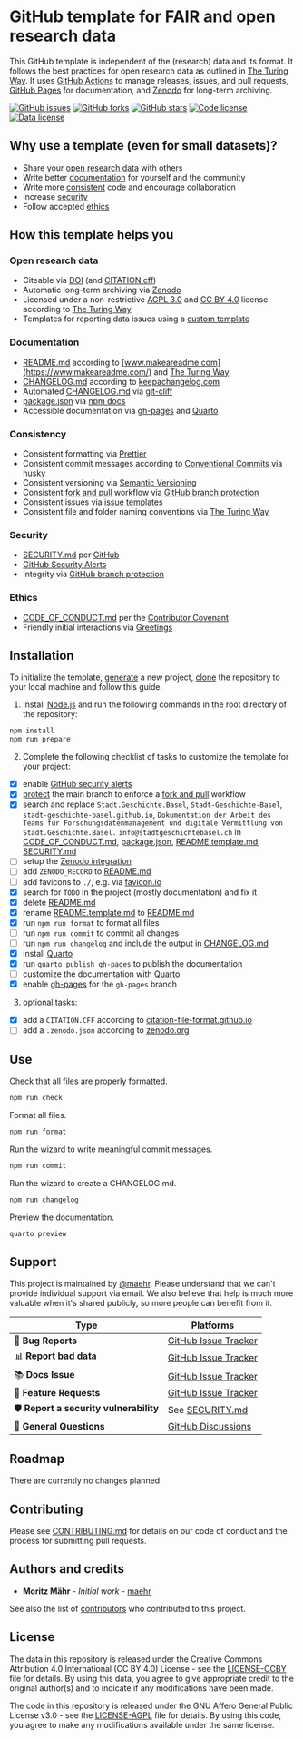 # GitHub template for FAIR and open research data

This GitHub template is independent of the (research) data and its format. It follows the best practices for open research data as outlined in [The Turing Way](https://the-turing-way.netlify.app/). It uses [GitHub Actions](https://docs.github.com/en/actions) to manage releases, issues, and pull requests, [GitHub Pages](https://pages.github.com/) for documentation, and [Zenodo](https://zenodo.org/) for long-term archiving.

[![GitHub issues](https://img.shields.io/github/issues/maehr/open-research-data-template.svg)](https://github.com/maehr/open-research-data-template/issues)
[![GitHub forks](https://img.shields.io/github/forks/maehr/open-research-data-template.svg)](https://github.com/maehr/open-research-data-template/network)
[![GitHub stars](https://img.shields.io/github/stars/maehr/open-research-data-template.svg)](https://github.com/maehr/open-research-data-template/stargazers)
[![Code license](https://img.shields.io/github/license/maehr/open-research-data-template.svg)](https://github.com/maehr/open-research-data-template/blob/main/LICENSE-AGPL.md)
[![Data license](https://img.shields.io/github/license/maehr/open-research-data-template.svg)](https://github.com/maehr/open-research-data-template/blob/main/LICENSE-CCBY.md)

<!-- FIXME [![DOI](https://zenodo.org/badge/ZENODO_RECORD.svg)](https://zenodo.org/badge/latestdoi/ZENODO_RECORD) -->

## Why use a template (even for small datasets)?

- Share your [open research data](#open-research-data) with others
- Write better [documentation](#documentation) for yourself and the community
- Write more [consistent](#consistency) code and encourage collaboration
- Increase [security](#security)
- Follow accepted [ethics](#ethics)

## How this template helps you

### Open research data

- Citeable via [DOI](https://www.doi.org/) (and [CITATION.cff](https://citation-file-format.github.io/))
- Automatic long-term archiving via [Zenodo](https://zenodo.org/)
- Licensed under a non-restrictive [AGPL 3.0](LICENSE-AGPL.md) and [CC BY 4.0](LICENSE-CCBY.md) license according to [The Turing Way](https://the-turing-way.netlify.app/reproducible-research/rdm/rdm-sharing.html#step-3-choose-a-licence-and-link-to-your-paper-and-code)
- Templates for reporting data issues using a [custom template](.github/ISSUE_TEMPLATE/data_issue_report.md)

### Documentation

- [README.md](README.md) according to [www.makeareadme.com](https://www.makeareadme.com/) and [The Turing Way](https://the-turing-way.netlify.app/project-design/project-repo/project-repo-readme.html)
- [CHANGELOG.md](CHANGELOG.md) according to [keepachangelog.com](https://keepachangelog.com/)
- Automated [CHANGELOG.md](CHANGELOG.md) via [git-cliff](https://github.com/orhun/git-cliff)
- [package.json](package.json) via [npm docs](https://docs.npmjs.com/cli/v7/configuring-npm/package-json)
- Accessible documentation via [gh-pages](https://help.github.com/en/articles/configuring-a-publishing-source-for-github-pages) and [Quarto](https://quarto.org/)

### Consistency

- Consistent formatting via [Prettier](https://prettier.io/)
- Consistent commit messages according to [Conventional Commits](https://www.conventionalcommits.org/en/v1.0.0/) via [husky](https://github.com/typicode/husky)
- Consistent versioning via [Semantic Versioning](https://semver.org/spec/v2.0.0.html)
- Consistent [fork and pull](https://gist.github.com/Chaser324/ce0505fbed06b947d962) workflow via [GitHub branch protection](https://docs.github.com/en/repositories/configuring-branches-and-merges-in-your-repository/defining-the-mergeability-of-pull-requests/managing-a-branch-protection-rule)
- Consistent issues via [issue templates](https://docs.github.com/en/communities/using-templates-to-encourage-useful-issues-and-pull-requests/configuring-issue-templates-for-your-repository)
- Consistent file and folder naming conventions via [The Turing Way](https://the-turing-way.netlify.app/reproducible-research/rdm/rdm-storage.html#file-naming-conventions)

### Security

- [SECURITY.md](SECURITY.md) per [GitHub](https://docs.github.com/en/code-security/getting-started/adding-a-security-policy-to-your-repository)
- [GitHub Security Alerts](https://github.blog/2017-11-16-introducing-security-alerts-on-github/)
- Integrity via [GitHub branch protection](https://docs.github.com/en/repositories/configuring-branches-and-merges-in-your-repository/defining-the-mergeability-of-pull-requests/managing-a-branch-protection-rule)

### Ethics

- [CODE_OF_CONDUCT.md](CODE_OF_CONDUCT.md) per the [Contributor Covenant](https://www.contributor-covenant.org/)
- Friendly initial interactions via [Greetings](https://github.com/actions/starter-workflows/blob/main/automation/greetings.yml)

## Installation

To initialize the template, [generate](https://github.com/maehr/open-research-data-template/generate) a new project, [clone](https://docs.github.com/en/github/creating-cloning-and-archiving-repositories/cloning-a-repository) the repository to your local machine and follow this guide.

1. Install [Node.js](https://nodejs.org/en/) and run the following commands in the root directory of the repository:

```bash
npm install
npm run prepare
```

2. Complete the following checklist of tasks to customize the template for your project:

- [x] enable [GitHub security alerts](https://github.blog/2017-11-16-introducing-security-alerts-on-github/)
- [x] [protect](https://help.github.com/en/articles/configuring-protected-branches) the main branch to enforce a [fork and pull](https://gist.github.com/Chaser324/ce0505fbed06b947d962) workflow
- [x] search and replace `Stadt.Geschichte.Basel`, `Stadt-Geschichte-Basel`, `stadt-geschichte-basel.github.io`, `Dokumentation der Arbeit des Teams für Forschungsdatenmanagement und digitale Vermittlung von Stadt.Geschichte.Basel.` `info@stadtgeschichtebasel.ch` in [CODE_OF_CONDUCT.md](CODE_OF_CONDUCT.md), [package.json](package.json), [README.template.md](README.template.md), [SECURITY.md](SECURITY.md)
- [ ] setup the [Zenodo integration](https://docs.github.com/en/repositories/archiving-a-github-repository/referencing-and-citing-content)
- [ ] add `ZENODO_RECORD` to [README.md](README.md)
- [ ] add favicons to `./`, e.g. via [favicon.io](https://favicon.io/)
- [x] search for `TODO` in the project (mostly documentation) and fix it
- [x] delete [README.md](README.md)
- [x] rename [README.template.md](README.template.md) to [README.md](README.md)
- [x] run `npm run format` to format all files
- [ ] run `npm run commit` to commit all changes
- [ ] run `npm run changelog` and include the output in [CHANGELOG.md](CHANGELOG.md)
- [x] install [Quarto](https://quarto.org/docs/get-started/)
- [x] run `quarto publish gh-pages` to publish the documentation
- [ ] customize the documentation with [Quarto](https://quarto.org/docs/websites/#workflow)
- [x] enable [gh-pages](https://help.github.com/en/articles/configuring-a-publishing-source-for-github-pages) for the `gh-pages` branch

3. optional tasks:

- [x] add a `CITATION.CFF` according to [citation-file-format.github.io](https://citation-file-format.github.io/)
- [ ] add a `.zenodo.json` according to [zenodo.org](https://developers.zenodo.org/?python#add-metadata-to-your-github-repository-release)

## Use

Check that all files are properly formatted.

```bash
npm run check
```

Format all files.

```bash
npm run format
```

Run the wizard to write meaningful commit messages.

```bash
npm run commit
```

Run the wizard to create a CHANGELOG.md.

```bash
npm run changelog
```

Preview the documentation.

```bash
quarto preview
```

## Support

This project is maintained by [@maehr](https://github.com/maehr). Please understand that we can't provide individual support via email. We also believe that help is much more valuable when it's shared publicly, so more people can benefit from it.

| Type                                   | Platforms                                                                              |
| -------------------------------------- | -------------------------------------------------------------------------------------- |
| 🚨 **Bug Reports**                     | [GitHub Issue Tracker](https://github.com/maehr/open-research-data-template/issues)    |
| 📊 **Report bad data**                 | [GitHub Issue Tracker](https://github.com/maehr/open-research-data-template/issues)    |
| 📚 **Docs Issue**                      | [GitHub Issue Tracker](https://github.com/maehr/open-research-data-template/issues)    |
| 🎁 **Feature Requests**                | [GitHub Issue Tracker](https://github.com/maehr/open-research-data-template/issues)    |
| 🛡 **Report a security vulnerability** | See [SECURITY.md](SECURITY.md)                                                         |
| 💬 **General Questions**               | [GitHub Discussions](https://github.com/maehr/open-research-data-template/discussions) |

## Roadmap

There are currently no changes planned.

## Contributing

Please see [CONTRIBUTING.md](CONTRIBUTING.md) for details on our code of conduct and the process for submitting pull requests.

## Authors and credits

- **Moritz Mähr** - _Initial work_ - [maehr](https://github.com/maehr)

See also the list of [contributors](https://github.com/maehr/open-research-data-template/graphs/contributors) who contributed to this project.

## License

The data in this repository is released under the Creative Commons Attribution 4.0 International (CC BY 4.0) License - see the [LICENSE-CCBY](LICENSE-CCBY.md) file for details. By using this data, you agree to give appropriate credit to the original author(s) and to indicate if any modifications have been made.

The code in this repository is released under the GNU Affero General Public License v3.0 - see the [LICENSE-AGPL](LICENSE-AGPL.md) file for details. By using this code, you agree to make any modifications available under the same license.
